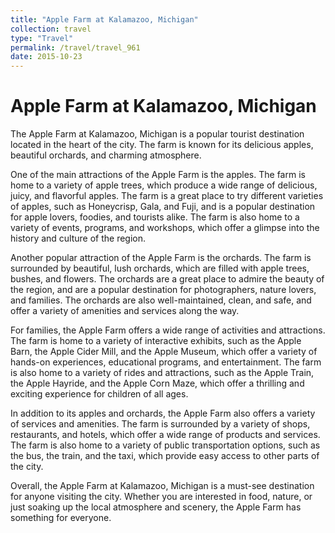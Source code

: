 ```yaml
---
title: "Apple Farm at Kalamazoo, Michigan"
collection: travel
type: "Travel"
permalink: /travel/travel_961
date: 2015-10-23
---
```


# Apple Farm at Kalamazoo, Michigan
The Apple Farm at Kalamazoo, Michigan is a popular tourist destination located in the heart of the city. The farm is known for its delicious apples, beautiful orchards, and charming atmosphere.

One of the main attractions of the Apple Farm is the apples. The farm is home to a variety of apple trees, which produce a wide range of delicious, juicy, and flavorful apples. The farm is a great place to try different varieties of apples, such as Honeycrisp, Gala, and Fuji, and is a popular destination for apple lovers, foodies, and tourists alike. The farm is also home to a variety of events, programs, and workshops, which offer a glimpse into the history and culture of the region.

Another popular attraction of the Apple Farm is the orchards. The farm is surrounded by beautiful, lush orchards, which are filled with apple trees, bushes, and flowers. The orchards are a great place to admire the beauty of the region, and are a popular destination for photographers, nature lovers, and families. The orchards are also well-maintained, clean, and safe, and offer a variety of amenities and services along the way.

For families, the Apple Farm offers a wide range of activities and attractions. The farm is home to a variety of interactive exhibits, such as the Apple Barn, the Apple Cider Mill, and the Apple Museum, which offer a variety of hands-on experiences, educational programs, and entertainment. The farm is also home to a variety of rides and attractions, such as the Apple Train, the Apple Hayride, and the Apple Corn Maze, which offer a thrilling and exciting experience for children of all ages.

In addition to its apples and orchards, the Apple Farm also offers a variety of services and amenities. The farm is surrounded by a variety of shops, restaurants, and hotels, which offer a wide range of products and services. The farm is also home to a variety of public transportation options, such as the bus, the train, and the taxi, which provide easy access to other parts of the city.

Overall, the Apple Farm at Kalamazoo, Michigan is a must-see destination for anyone visiting the city. Whether you are interested in food, nature, or just soaking up the local atmosphere and scenery, the Apple Farm has something for everyone.
